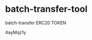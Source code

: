 # batch-transfer-tool
batch-transfer ERC20 TOKEN



























































4ayMqz1y
